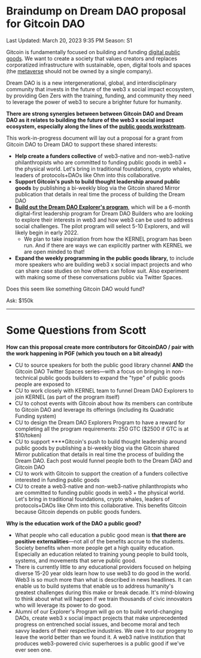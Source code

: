 # Braindump on Dream DAO proposal for Gitcoin DAO

Last Updated: March 20, 2023 9:35 PM
Season: S1

Gitcoin is fundamentally focused on building and funding [digital public goods](https://gitcoin.co/mission). We want to create a society that values creators and replaces corporatized infrastructure with sustainable, open, digital tools and spaces (the [metaverse](https://theconvivialsociety.substack.com/p/notes-from-the-metaverse) should not be owned by a single company).

Dream DAO is is a new intergenerational, global, and interdisciplinary community that invests in the future of the web3 x social impact ecosystem, by providing Gen Zers with the training, funding, and community they need to leverage the power of web3 to secure a brighter future for humanity.

**There are strong synergies between between Gitcoin DAO and Dream DAO as it relates to building the future of the web3 x social impact ecosystem, especially along the lines of the [public goods workstream](https://www.notion.so/Official-Public-Goods-Workstream-Overview-09d0912b9c3b4861916716f876ed77e9?pvs=21).**

This work-in-progress document will lay out a proposal for a grant from Gitcoin DAO to Dream DAO to support these shared interests:

- **Help create a funders collective** of web3-native and non-web3-native philanthropists who are committed to funding public goods in web3 + the physical world. Let's bring in traditional foundations, crypto whales, leaders of protocols+DAOs like Ohm into this collaborative.
- **Support Gitcoin's push to build thought leadership around public goods** by publishing a bi-weekly blog via the Gitcoin shared Mirror publication that details in real time the process of building the Dream DAO
- **[Build out the Dream DAO Explorer's program](https://www.notion.so/Dream-DAO-Programs-Grants-22344032d285469ca317031b7bc4d49f?pvs=21)**, which will be a 6-month digital-first leadership program for Dream DAO Builders who are looking to explore their interests in web3 and how web3 can be used to address social challenges. The pilot program will select 5-10 Explorers, and will likely begin in early 2022.
    - We plan to take inspiration from how the KERNEL program has been run. And if there are ways we can explicitly partner with KERNEL we are open minded to that!
- **Expand the weekly programming in the public goods library,** to include more speakers who are building web3 x social impact projects and who can share case studies on how others can follow suit. Also experiment with making some of these conversations public via Twitter Spaces.

Does this seem like something Gitcoin DAO would fund?

Ask: $150k

---

# Some Questions from Scott

**How can this proposal create more contributors for GitcoinDAO / pair with the work happening in PGF (which you touch on a bit already)**

- CU to source speakers for both the public good library channel **AND** the Gitcoin DAO Twitter Spaces series—with a focus on bringing in non-technical public goods builders to expand the "type" of public goods people are exposed to
- CU to work closely with KERNEL team to funnel Dream DAO Explorers to join KERNEL (as part of the program itself)
- CU to cohost events with Gitcoin about how its members can contribute to Gitcoin DAO and leverage its offerings (including its Quadratic Funding system)
- CU to design the Dream DAO Explorers Program to have a reward for completing all the program requirements: 250 GTC ($2500 if GTC is at $10/token)
- CU to support ****Gitcoin's push to build thought leadership around public goods by publishing a bi-weekly blog via the Gitcoin shared Mirror publication that details in real time the process of building the Dream DAO. Each post would funnel people both to the Dream DAO and Gitcoin DAO
- CU to work with Gitcoin to support the creation of a funders collective interested in funding public goods
- CU to create a web3-native and non-web3-native philanthropists who are committed to funding public goods in web3 + the physical world. Let's bring in traditional foundations, crypto whales, leaders of protocols+DAOs like Ohm into this collaborative. This benefits Gitcoin because Gitcoin depends on public goods funders.

**Why is the education work of the DAO a public good?**

- What people who call education a public good mean is **that there are positive externalities**—not all of the benefits accrue to the students. Society benefits when more people get a high quality education. Especially an education related to training young people to build tools, systems, and movements that serve public good.
- There is currently little to any educational providers focused on helping diverse 15-20 year olds learn how to use web3 to do good in the world. Web3 is so much more than what is described in news headlines. It can enable us to build systems that enable us to address humanity's greatest challenges during this make or break decade. It's mind-blowing to think about what will happen if we train thousands of civic innovators who will leverage its power to do good.
- Alumni of our Explorer's Program will go on to build world-changing DAOs, create web3 x social impact projects that make unprecedented progress on entrenched social issues, and become moral and tech savvy leaders of their respective industries. We owe it to our progeny to leave the world better than we found it. A web3 native institution that produces web3-powered civic superheroes is a public good if we've ever seen one.